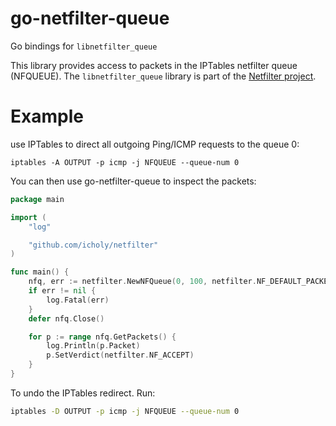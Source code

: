 go-netfilter-queue
==================

Go bindings for `libnetfilter_queue`

This library provides access to packets in the IPTables netfilter queue (NFQUEUE).
The `libnetfilter_queue` library is part of the [Netfilter project](http://netfilter.org/projects/libnetfilter_queue/).

Example
=======

use IPTables to direct all outgoing Ping/ICMP requests to the queue 0:

    iptables -A OUTPUT -p icmp -j NFQUEUE --queue-num 0

You can then use go-netfilter-queue to inspect the packets:


``` go
package main

import (
	"log"

	"github.com/icholy/netfilter"
)

func main() {
	nfq, err := netfilter.NewNFQueue(0, 100, netfilter.NF_DEFAULT_PACKET_SIZE)
	if err != nil {
		log.Fatal(err)
	}
	defer nfq.Close()

	for p := range nfq.GetPackets() {
		log.Println(p.Packet)
		p.SetVerdict(netfilter.NF_ACCEPT)
	}
}
```

To undo the IPTables redirect. Run:

``` sh
iptables -D OUTPUT -p icmp -j NFQUEUE --queue-num 0
```
